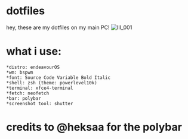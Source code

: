 # dotfiles
hey, these are my dotfiles on my main PC! 
![III_001](https://user-images.githubusercontent.com/104792480/196483097-f050244f-0af0-487c-a6fc-6f3c04e1535a.png)
# what i use:
    
    *distro: endeavourOS
    *wm: bspwm
    *font: Source Code Variable Bold Italic
    *shell: zsh (theme: powerlevel10k)
    *terminal: xfce4-terminal
    *fetch: neofetch
    *bar: polybar
    *screenshot tool: shutter

# credits to @heksaa for the polybar
